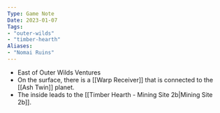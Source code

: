 ```yaml
---
Type: Game Note
Date: 2023-01-07
Tags:
- "outer-wilds"
- "timber-hearth"
Aliases:
- "Nomai Ruins"
---
```

- East of Outer Wilds Ventures
- On the surface, there is a [[Warp Receiver]] that is connected to the [[Ash Twin]] planet.
- The inside leads to the [[Timber Hearth - Mining Site 2b|Mining Site 2b]].
